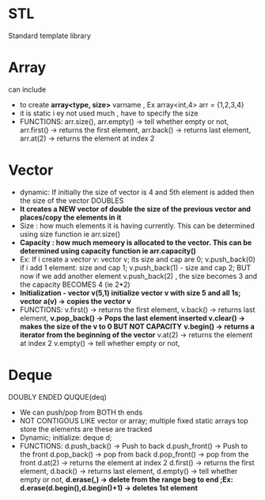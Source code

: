 # STL
Standard template library

# Array 
can include<array>
- to create <b>array<type, size></b> varname , Ex array<int,4> arr = {1,2,3,4}
- it is static i ey not used much , have to specify the size
- FUNCTIONS: arr.size(), 
    arr.empty() -> tell whether empty or not, 
    arr.first() -> returns the first element, 
    arr.back() -> returns last element, 
    arr.at(2) -> returns the element at index 2

# Vector 
- dynamic: If initially the size of vector is 4 and 5th element is added then the size of the vector DOUBLES
- <b>It creates a NEW vector of double the size of the previous vector and places/copy the elements in it</b>
- Size : how much elements it is having currently. This can be determined using size function ie arr.size()
- <b>Capacity : how much memeory is allocated to the vector. This can be determined using capacity function ie arr.capacity()</b>
- Ex: If i create a vector v: vector<int> v; its size and cap are 0; v.push_back(0) if i add 1 element: size and cap 1; v.push_back(1) - size and cap 2; BUT now if we add another element v.push_back(2) , the size becomes 3 and the capacity BECOMES 4 (ie 2*2)
- <b>Initialization - vector<int> v(5,1) initialize vector v with size 5 and all 1s; vector<int> a(v) -> copies the vector v</b>
- FUNCTIONS: v.first() -> returns the first element, 
    v.back() -> returns last element, 
    <b>v.pop_back() -> Pops the last element inserted </b>
    <b>v.clear() -> makes the size of the v to 0 BUT NOT CAPACITY</b>
    <b>v.begin() -> returns a iterator from the beginning of the vector</b>
    v.at(2) -> returns the element at index 2
    v.empty() -> tell whether empty or not, 

# Deque
DOUBLY ENDED QUQUE(deq)
- We can push/pop from BOTH th ends
- NOT CONTIGOUS LIKE vector or array; multiple fixed static arrays top store the elements are these are tracked
- Dynamic; initialize: deque<int> d;
- FUNCTIONS: 
    d.push_back() -> Push to back
    d.push_front() -> Push to the front
    d.pop_back() -> pop from back
    d.pop_front() -> pop from the front
    d.at(2) -> returns the element at index 2
    d.first() -> returns the first element, 
    d.back() -> returns last element,
    d.empty() -> tell whether empty or not, 
    <b>d.erase(<beginning>,<end>) -> delete from the range beg to end ;Ex: d.erase(d.begin(),d.begin()+1) -> deletes 1st element</b>